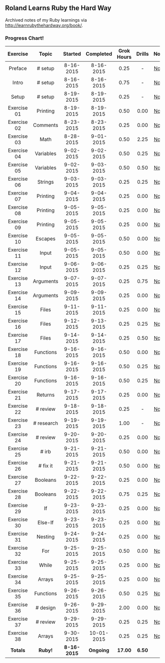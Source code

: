 ## Roland Learns Ruby the Hard Way
Archived notes of my Ruby learnings via http://learnrubythehardway.org/book/.

### Progress Chart!
| Exercise    | Topic      | Started       | Completed     | Grok Hours    | Drills       | Notes |
|:-----------:|:----------:|:-------------:|:-------------:|:-------------:|:------------:|:-----:|
| Preface     | # setup    | 8-16-2015     | 8-16-2015     | 0.25          | -            | [Notes](Exercise%2000%20-%20Preface) |
| Intro       | # setup    | 8-16-2015     | 8-16-2015     | 0.75          | -            | [Notes](Exercise%2000%20-%20The%20Introduction) |
| Setup       | # setup    | 8-19-2015     | 8-19-2015     | 0.25          | -            | [Notes](Exercise%2000%20-%20The%20Setup) |
| Exercise 01 | Printing   | 8-19-2015     | 8-19-2015     | 0.50          | 0.00         | [Notes](Exercises%2001-10/Exercise%2001%20-%20A%20Good%20First%20Program) |
| Exercise 02 | Comments   | 8-23-2015     | 8-23-2015     | 0.25          | 0.00         | [Notes](Exercises%2001-10/Exercise%2002%20-%20Comments%20and%20Pound%20Characters) |
| Exercise 03 | Math       | 8-28-2015     | 9-01-2015     | 0.50          | 2.25         | [Notes](Exercises%2001-10/Exercise%2003%20-%20Numbers%20and%20Math) |
| Exercise 04 | Variables  | 9-02-2015     | 9-02-2015     | 0.50          | 0.25         | [Notes](Exercises%2001-10/Exercise%2004%20-%20Variables%20and%20Names) |
| Exercise 05 | Variables  | 9-02-2015     | 9-03-2015     | 0.50          | 0.50         | [Notes](Exercises%2001-10/Exercise%2005%20-%20More%20Variables%20and%20Printing) |
| Exercise 06 | Strings    | 9-03-2015     | 9-03-2015     | 0.25          | 0.25         | [Notes](Exercises%2001-10/Exercise%2006%20-%20Strings%20and%20Text) |
| Exercise 07 | Printing   | 9-04-2015     | 9-04-2015     | 0.25          | 0.00         | [Notes](Exercises%2001-10/Exercise%2007%20-%20More%20Printing) |
| Exercise 08 | Printing   | 9-05-2015     | 9-05-2015     | 0.25          | 0.00         | [Notes](Exercises%2001-10/Exercise%2008%20-%20Printing%20Printing) |
| Exercise 09 | Printing   | 9-05-2015     | 9-05-2015     | 0.25          | 0.00         | [Notes](Exercises%2001-10/Exercise%2009%20-%20Printing%20Printing%20Printing) |
| Exercise 10 | Escapes    | 9-05-2015     | 9-05-2015     | 0.50          | 0.00         | [Notes](Exercises%2001-10/Exercise%2010%20-%20What%20Was%20That) |
| Exercise 11 | Input      | 9-05-2015     | 9-05-2015     | 0.50          | 0.00         | [Notes](Exercises%2011-20/Exercise%2011%20-%20More%20Questions) |
| Exercise 12 | Input      | 9-06-2015     | 9-06-2015     | 0.25          | 0.25         | [Notes](Exercises%2011-20/Exercise%2012%20-%20Prompting%20People%20for%20Numbers) |
| Exercise 13 | Arguments  | 9-07-2015     | 9-07-2015     | 0.25          | 0.75         | [Notes](Exercises%2011-20/Exercise%2013%20-%20Parameters%20Unpacking%20Variables) |
| Exercise 14 | Arguments  | 9-09-2015     | 9-09-2015     | 0.25          | 0.00         | [Notes](Exercises%2011-20/Exercise%2014%20-%20Prompting%20and%20Passing) |
| Exercise 15 | Files      | 9-11-2015     | 9-11-2015     | 0.25          | 0.00         | [Notes](Exercises%2011-20/Exercise%2015%20-%20Reading%20Files) |
| Exercise 16 | Files      | 9-12-2015     | 9-13-2015     | 0.25          | 0.25         | [Notes](Exercises%2011-20/Exercise%2016%20-%20Reading%20and%20Writing%20Files) |
| Exercise 17 | Files      | 9-14-2015     | 9-14-2015     | 0.25          | 0.50         | [Notes](Exercises%2011-20/Exercise%2017%20-%20More%20Files) |
| Exercise 18 | Functions  | 9-16-2015     | 9-16-2015     | 0.50          | 0.00         | [Notes](Exercises%2011-20/Exercise%2018%20-%20Names%20Variables%20Code%20Functions) |
| Exercise 19 | Functions  | 9-16-2015     | 9-16-2015     | 0.50          | 0.25         | [Notes](Exercises%2011-20/Exercise%2019%20-%20Functions%20and%20Variables) |
| Exercise 20 | Functions  | 9-16-2015     | 9-16-2015     | 0.50          | 0.25         | [Notes](Exercises%2011-20/Exercise%2020%20-%20Functions%20and%20Files) |
| Exercise 21 | Returns    | 9-17-2015     | 9-17-2015     | 0.25          | 0.00         | [Notes](Exercises%2021-30/Exercise%2021%20-%20Functions%20Can%20Return%20Something) |
| Exercise 22 | # review   | 9-18-2015     | 9-18-2015     | 0.25          | -            | [Notes](Exercises%2021-30/Exercise%2022%20-%20What%20Do%20You%20Know%20So%20Far) |
| Exercise 23 | # research | 9-19-2015     | 9-19-2015     | 1.00          | -            | [Notes](Exercises%2021-30/Exercise%2023%20-%20Read%20Some%20Code) |
| Exercise 24 | # review   | 9-20-2015     | 9-20-2015     | 0.25          | 0.00         | [Notes](Exercises%2021-30/Exercise%2024%20-%20More%20Practice) |
| Exercise 25 | # irb      | 9-21-2015     | 9-21-2015     | 0.50          | 0.00         | [Notes](Exercises%2021-30/Exercise%2025%20-%20Even%20More%20Practice) |
| Exercise 26 | # fix it   | 9-21-2015     | 9-21-2015     | 0.50          | 0.00         | [Notes](Exercises%2021-30/Exercise%2026%20-%20Congratulations%20Take%20a%20Test) |
| Exercise 27 | Booleans   | 9-22-2015     | 9-22-2015     | 0.25          | 0.00         | [Notes](Exercises%2021-30/Exercise%2027%20-%20Memorizing%20Logic) |
| Exercise 28 | Booleans   | 9-22-2015     | 9-22-2015     | 0.75          | 0.25         | [Notes](Exercises%2021-30/Exercise%2028%20-%20Boolean%20Practice) |
| Exercise 29 | If         | 9-23-2015     | 9-23-2015     | 0.25          | 0.00         | [Notes](Exercises%2021-30/Exercise%2029%20-%20What%20If) |
| Exercise 30 | Else-If    | 9-23-2015     | 9-23-2015     | 0.25          | 0.00         | [Notes](Exercises%2021-30/Exercise%2030%20-%20Else%20and%20If) |
| Exercise 31 | Nesting    | 9-24-2015     | 9-24-2015     | 0.25          | 0.00         | [Notes](Exercises%2031-40/Exercise%2031%20-%20Making%20Decisions) |
| Exercise 32 | For        | 9-25-2015     | 9-25-2015     | 0.50          | 0.00         | [Notes](Exercises%2031-40/Exercise%2032%20-%20Loops%20and%20Arrays) |
| Exercise 33 | While      | 9-25-2015     | 9-25-2015     | 0.25          | 0.00         | [Notes](Exercises%2031-40/Exercise%2033%20-%20While%20Loops) |
| Exercise 34 | Arrays     | 9-25-2015     | 9-25-2015     | 0.25          | 0.00         | [Notes](Exercises%2031-40/Exercise%2034%20-%20Accessing%20Elements%20of%20Arrays) |
| Exercise 35 | Functions  | 9-26-2015     | 9-26-2015     | 0.50          | 0.25         | [Notes](Exercises%2031-40/Exercise%2035%20-%20Branches%20and%20Functions) |
| Exercise 36 | # design   | 9-26-2015     | 9-29-2015     | 2.00          | 0.00         | [Notes](Exercises%2031-40/Exercise%2036%20-%20Designing%20and%20Debugging) |
| Exercise 37 | # review   | 9-29-2015     | 9-29-2015     | 0.25          | 0.25         | [Notes](Exercises%2031-40/Exercise%2037%20-%20Symbol%20Review) |
| Exercise 38 | Arrays     | 9-30-2015     | 10-01-2015    | 0.25          | 0.25         | [Notes](Exercises%2031-40/Exercise%2038%20-%20Doing%20Things%20to%20Arrays) |
| **Totals**  | **Ruby!**  | **8-16-2015** | **Ongoing**   | **17.00**     | **6.50**     | -     |
